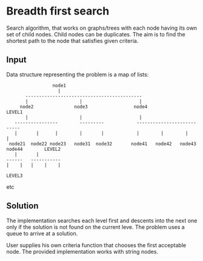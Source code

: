 # Breadth first search

Search algorithm, that works on graphs/trees with each node having its
own set of child nodes. Child nodes can be duplicates. The aim is to find
the shortest path to the node that satisfies given criteria.

## Input

Data structure representing the problem is a map of lists:

                     node1
                       |
           -------------------------------------------
           |                   |                     |
         node2               node3                 node4                                  LEVEL1
           |                   |                     |
       ----------------        ---------            ---------------------------
       |       |      |        |       |            |        |        |       |
     node21  node22 node23   node31  node32       node41   node42   node43  node44        LEVEL2
       |       |
    ------   -----------
    |    |   |    |    |
                                                                                          LEVEL3
 etc    


## Solution

The implementation searches each level first and descents into the next one only
if the solution is not found on the current leve. The problem uses a queue to arrive
at a solution.

User supplies his own criteria function that chooses the first acceptable node. The provided implementation works with string nodes.
